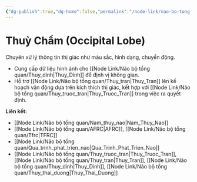 ```yaml
---
{"dg-publish":true,"dg-home":false,"permalink":"/node-link/nao-bo-tong-quan/thuy-cham/","dgPassFrontmatter":true,"noteIcon":"","created":"2025-01-01T22:47:22.421+07:00","updated":"2025-01-01T22:49:47.730+07:00"}
---
```


# Thuỳ Chẩm (Occipital Lobe)

Chuyên xử lý thông tin thị giác như màu sắc, hình dạng, chuyển động.

- Cung cấp dữ liệu hình ảnh cho [[Node Link/Não bộ tổng quan/Thuy_dinh\|Thuy_Dinh]] để định vị không gian.
- Hỗ trợ [[Node Link/Não bộ tổng quan/Thuy_tran\|Thuy_Tran]] lên kế hoạch vận động dựa trên kích thích thị giác, kết hợp với [[Node Link/Não bộ tổng quan/Thuy_truoc_tran\|Thuy_Truoc_Tran]] trong việc ra quyết định.

**Liên kết:**
- [[Node Link/Não bộ tổng quan/Nam_thuy_nao\|Nam_Thuy_Nao]]
- [[Node Link/Não bộ tổng quan/AFRC\|AFRC]], [[Node Link/Não bộ tổng quan/Tfrc\|TFRC]]
- [[Node Link/Não bộ tổng quan/Qua_trinh_phat_trien_nao\|Qua_Trinh_Phat_Trien_Nao]]
- [[Node Link/Não bộ tổng quan/Thuy_truoc_tran\|Thuy_Truoc_Tran]], [[Node Link/Não bộ tổng quan/Thuy_tran\|Thuy_Tran]], [[Node Link/Não bộ tổng quan/Thuy_dinh\|Thuy_Dinh]], [[Node Link/Não bộ tổng quan/Thuy_thai_duong\|Thuy_Thai_Duong]]